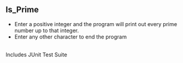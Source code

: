 ## Is_Prime
* Enter a positive integer and the program will print out every prime number up to that integer.
* Enter any other character to end the program
<br />
Includes JUnit Test Suite
